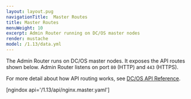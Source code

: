 ```yaml
---
layout: layout.pug
navigationTitle:  Master Routes
title: Master Routes
menuWeight: 10
excerpt: Admin Router running on DC/OS master nodes
render: mustache
model: /1.13/data.yml
---
```

The Admin Router runs on DC/OS master nodes. It exposes the API routes shown below. Admin Router listens on port `80` (HTTP) and `443` (HTTPS).

For more detail about how API routing works, see [DC/OS API Reference](/mesosphere/dcos/1.13/api/).



[ngindox api='/1.13/api/nginx.master.yaml']
